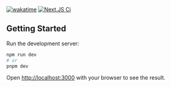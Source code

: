 [![wakatime](https://wakatime.com/badge/user/49ee5b93-5588-4f44-a2a6-bceec1836f4a/project/aadc07a6-1d7d-4c41-989f-344ca0462657.svg)](https://wakatime.com/badge/user/49ee5b93-5588-4f44-a2a6-bceec1836f4a/project/aadc07a6-1d7d-4c41-989f-344ca0462657)
[![Next.JS Ci](https://github.com/JonasFranke/Landingpage/actions/workflows/nextCi.yml/badge.svg?branch=master)](https://github.com/JonasFranke/Landingpage/actions/workflows/nextCi.yml)
## Getting Started

Run the development server:

```bash
npm run dev
# or
pnpm dev
```

Open [http://localhost:3000](http://localhost:3000) with your browser to see the result.